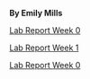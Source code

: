 **By Emily Mills**

[Lab Report Week 0](https://exmills.github.io/cse15l-lab-reports/lab-report-1-week-0.html)

[Lab Report Week 1](https://exmills.github.io/cse15l-lab-reports/lab-report-1-week-1.html)

[Lab Report Week 0](https://exmills.github.io/cse15l-lab-reports/lab-report-week-3.html)
